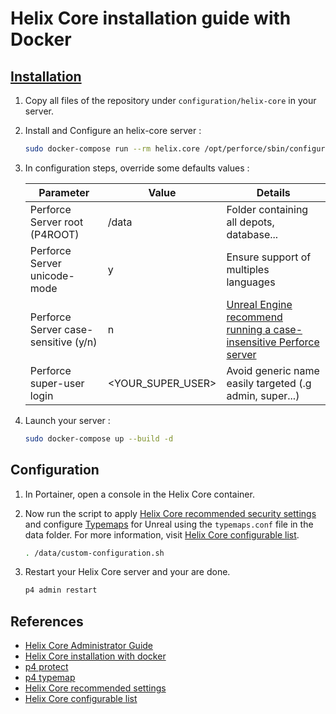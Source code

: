 # Helix Core installation guide with Docker

## [Installation](https://aricodes.net/posts/perforce-server-with-docker/)

1. Copy all files of the repository under `configuration/helix-core` in your server.

2. Install and Configure an helix-core server :

   ```bash
   sudo docker-compose run --rm helix.core /opt/perforce/sbin/configure-helix-p4d.sh
   ```

3. In configuration steps, override some defaults values :

   | Parameter                            | Value             | Details                                                                                                                                                           |
   | ------------------------------------ | ----------------- | ----------------------------------------------------------------------------------------------------------------------------------------------------------------- |
   | Perforce Server root (P4ROOT)        | /data             | Folder containing all depots, database...                                                                                                                         |
   | Perforce Server unicode-mode         | y                 | Ensure support of multiples languages                                                                                                                             |
   | Perforce Server case-sensitive (y/n) | n                 | [Unreal Engine recommend running a case-insensitive Perforce server](https://docs.unrealengine.com/5.3/en-US/using-perforce-as-source-control-for-unreal-engine/) |
   | Perforce super-user login            | <YOUR_SUPER_USER> | Avoid generic name easily targeted (.g admin, super...)                                                                                                           |

4. Launch your server :

   ```bash
   sudo docker-compose up --build -d
   ```

## Configuration

1. In Portainer, open a console in the Helix Core container.

2. Now run the script to apply [Helix Core recommended security settings](https://www.perforce.com/manuals/p4sag/Content/P4SAG/chapter.security.html) and configure [Typemaps](https://www.perforce.com/manuals/v21.1/cmdref/Content/CmdRef/p4_typemap.html) for Unreal using the `typemaps.conf` file in the data folder. For more information, visit [Helix Core configurable list](https://www.perforce.com/manuals/cmdref/Content/CmdRef/configurables.alphabetical.html).

   ```bash
   . /data/custom-configuration.sh
   ```

3. Restart your Helix Core server and your are done.

   ```bash
   p4 admin restart
   ```

## References

- [Helix Core Administrator Guide](https://www.perforce.com/manuals/p4sag/Content/P4SAG/chapter.install.html)
- [Helix Core installation with docker](https://aricodes.net/posts/perforce-server-with-docker/)
- [p4 protect](https://www.perforce.com/manuals/cmdref/Content/CmdRef/p4_protect.html)
- [p4 typemap](https://www.perforce.com/manuals/v21.1/cmdref/Content/CmdRef/p4_typemap.html)
- [Helix Core recommended settings](https://www.perforce.com/manuals/p4sag/Content/P4SAG/chapter.security.html)
- [Helix Core configurable list](https://www.perforce.com/manuals/cmdref/Content/CmdRef/configurables.alphabetical.html)
